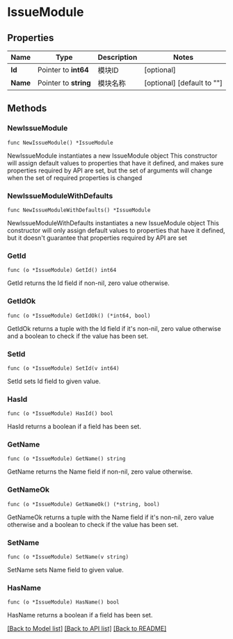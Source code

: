 # IssueModule

## Properties

Name | Type | Description | Notes
------------ | ------------- | ------------- | -------------
**Id** | Pointer to **int64** | 模块ID | [optional] 
**Name** | Pointer to **string** | 模块名称 | [optional] [default to ""]

## Methods

### NewIssueModule

`func NewIssueModule() *IssueModule`

NewIssueModule instantiates a new IssueModule object
This constructor will assign default values to properties that have it defined,
and makes sure properties required by API are set, but the set of arguments
will change when the set of required properties is changed

### NewIssueModuleWithDefaults

`func NewIssueModuleWithDefaults() *IssueModule`

NewIssueModuleWithDefaults instantiates a new IssueModule object
This constructor will only assign default values to properties that have it defined,
but it doesn't guarantee that properties required by API are set

### GetId

`func (o *IssueModule) GetId() int64`

GetId returns the Id field if non-nil, zero value otherwise.

### GetIdOk

`func (o *IssueModule) GetIdOk() (*int64, bool)`

GetIdOk returns a tuple with the Id field if it's non-nil, zero value otherwise
and a boolean to check if the value has been set.

### SetId

`func (o *IssueModule) SetId(v int64)`

SetId sets Id field to given value.

### HasId

`func (o *IssueModule) HasId() bool`

HasId returns a boolean if a field has been set.

### GetName

`func (o *IssueModule) GetName() string`

GetName returns the Name field if non-nil, zero value otherwise.

### GetNameOk

`func (o *IssueModule) GetNameOk() (*string, bool)`

GetNameOk returns a tuple with the Name field if it's non-nil, zero value otherwise
and a boolean to check if the value has been set.

### SetName

`func (o *IssueModule) SetName(v string)`

SetName sets Name field to given value.

### HasName

`func (o *IssueModule) HasName() bool`

HasName returns a boolean if a field has been set.


[[Back to Model list]](../README.md#documentation-for-models) [[Back to API list]](../README.md#documentation-for-api-endpoints) [[Back to README]](../README.md)


